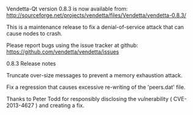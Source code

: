 Vendetta-Qt version 0.8.3 is now available from:
  http://sourceforge.net/projects/vendetta/files/Vendetta/vendetta-0.8.3/

This is a maintenance release to fix a denial-of-service attack that
can cause nodes to crash.

Please report bugs using the issue tracker at github:
  https://github.com/vendetta/vendetta/issues

0.8.3 Release notes

Truncate over-size messages to prevent a memory exhaustion attack.

Fix a regression that causes excessive re-writing of the 'peers.dat' file.


Thanks to Peter Todd for responsibly disclosing the vulnerability
( CVE-2013-4627 ) and creating a fix.
